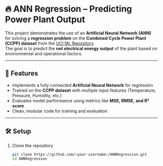 # 🔥 ANN Regression – Predicting Power Plant Output  

This project demonstrates the use of an **Artificial Neural Network (ANN)** for solving a **regression problem** on the **Combined Cycle Power Plant (CCPP) dataset** from the [UCI ML Repository](https://archive.ics.uci.edu/).  
The goal is to predict the **net electrical energy output** of the plant based on environmental and operational factors.  

---

## 🚀 Features  
- Implements a fully connected **Artificial Neural Network** for regression  
- Trained on the **CCPP dataset** with multiple input features (Temperature, Pressure, Humidity, etc.)  
- Evaluates model performance using metrics like **MSE, RMSE, and R² score**  
- Clean, modular code for training and evaluation  

---


## 🛠️ Setup  
1. Clone the repository  
   ```bash
   git clone https://github.com/<your-username>/ANNRegression.git
   cd ANNRegression

